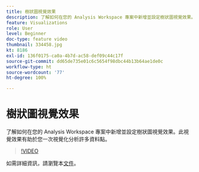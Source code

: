 ```yaml
---
title: 樹狀圖視覺效果
description: 了解如何在您的 Analysis Workspace 專案中新增並設定樹狀圖視覺效果。此視覺效果有助於您一次視覺化分析許多資料點。
feature: Visualizations
role: User
level: Beginner
doc-type: feature video
thumbnail: 334458.jpg
kt: 8186
exl-id: 136f0175-ca0a-4b7d-ac58-def09c44c17f
source-git-commit: dd65de735e01c6c5654f98dbc44b13b64ae1de0c
workflow-type: ht
source-wordcount: '77'
ht-degree: 100%

---
```


# 樹狀圖視覺效果

了解如何在您的 Analysis Workspace 專案中新增並設定樹狀圖視覺效果。此視覺效果有助於您一次視覺化分析許多資料點。

>[!VIDEO](https://video.tv.adobe.com/v/334458/?quality=12&learn=on)

如需詳細資訊，請瀏覽本[文件](https://experienceleague.adobe.com/docs/analytics/analyze/analysis-workspace/visualizations/treemap.html?lang=zh-Hant)。
